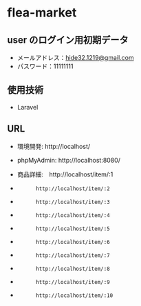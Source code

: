 # flea-market

## user のログイン用初期データ
- メールアドレス：hide32.1219@gmail.com
- パスワード：11111111

## 使用技術
- Laravel

## URL
- 環境開発: http://localhost/
- phpMyAdmin: http://localhost:8080/

- 商品詳細:　http://localhost/item/:1
-           http://localhost/item/:2
-           http://localhost/item/:3
-           http://localhost/item/:4
-           http://localhost/item/:5
-           http://localhost/item/:6
-           http://localhost/item/:7
-           http://localhost/item/:8
-           http://localhost/item/:9
-           http://localhost/item/:10
